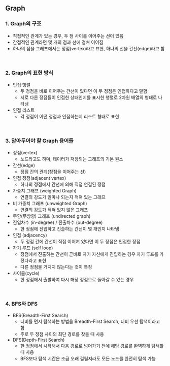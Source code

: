 ## **Graph**
### 1. Graph의 구조
  - 직접적인 관계가 있는 경우, 두 점 사이를 이어주는 선이 있음
  - 간접적인 관계라면 몇 개의 점과 선에 걸쳐 이어짐
  - 하나의 점을 그래프에서는 정점(vertex)라고 표현, 하나의 선을 간선(edge)라고 함

<br/>

### 2. Graph의 표현 방식
- 인접 행렬
  - 두 정점을 바로 이어주는 간선이 있다면 이 두 정점은 인접하다고 말함
  - 서로 다른 정점들이 인접한 상태인지를 표시한 행렬로 2차원 배열의 형태로 나타냄
- 인접 리스트
  - 각 정점이 어떤 정점과 인접하는지 리스트 형태로 표현

<br/>

### 3. 알아두어야 할 Graph 용어들
- 정점(vertex)
  - 노드라고도 하며, 데이터가 저장되는 그래프의 기본 원소
- 간선(edge)
  - 정점 간의 관계(정점을 이어주는 선)
- 인접 정점(adjacent vertex)
  - 하나의 정점에서 간선에 의해 직접 연결된 정점
- 가중치 그래프 (weighted Graph)
  - 연결의 강도가 얼마나 되는지 적혀 있는 그래프
- 비 가중치 그래프 (unweighted Graph)
  - 연결의 강도가 적혀 있지 않은 그래프
- 무향(무방향) 그래프 (undirected graph)
- 진입차수 (in-degree) / 진출차수 (out-degree)
  - 한 정점에 진입하고 진출하는 간선이 몇 개인지 나타냄
- 인접 (adjacency)
  - 두 정점 간에 간선이 직접 이어져 있다면 이 두 정점은 인접한 정점
- 자기 루프 (self loop)
  - 정점에서 진출하는 간선이 곧바로 자기 자신에게 진입하는 경우 자기 루프를 가졌다라고 표현
  - 다른 정점을 거치지 않는다는 것이 특징
- 사이클(cycle)
  - 한 정점에서 출발하여 다시 해당 정점으로 돌아갈 수 있는 경우

<br/>

### 4. BFS와 DFS
- BFS(Breadth-First Search)
  - 너비를 먼저 탐색하는 방법을 Breadth-First Search, 너비 우선 탐색이라고 함
  - 주로 두 정점 사이의 최단 경로를 찾을 때 사용
- DFS(Depth-First Search)
  - 한 정점에서 시작해서 다음 경로로 넘어가기 전에 해당 경로를 완벽하게 탐색할 때 사용
  - BFS보다 탐색 시간은 조금 오래 걸릴지라도 모든 노드를 완전히 탐색 가능